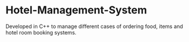 # Hotel-Management-System
Developed in C++ to manage different cases of ordering food, items and hotel room booking systems.
